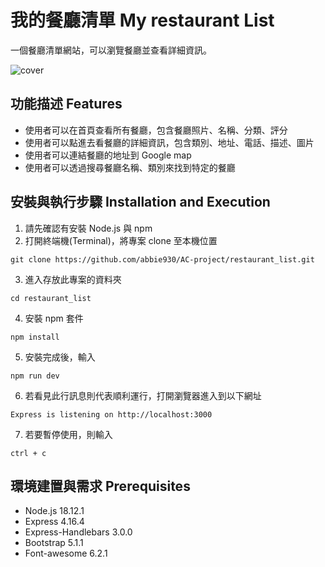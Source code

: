 # 我的餐廳清單 My restaurant List
一個餐廳清單網站，可以瀏覽餐廳並查看詳細資訊。

![cover](/public/image/cover_restaurant_list.png)



## 功能描述 Features

* 使用者可以在首頁查看所有餐廳，包含餐廳照片、名稱、分類、評分
* 使用者可以點進去看餐廳的詳細資訊，包含類別、地址、電話、描述、圖片
* 使用者可以連結餐廳的地址到 Google map
* 使用者可以透過搜尋餐廳名稱、類別來找到特定的餐廳

## 安裝與執行步驟 Installation and Execution
1. 請先確認有安裝 Node.js 與 npm
2. 打開終端機(Terminal)，將專案 clone 至本機位置

```
git clone https://github.com/abbie930/AC-project/restaurant_list.git
```
3. 進入存放此專案的資料夾

```
cd restaurant_list
```
4. 安裝 npm 套件

```
npm install
```
5. 安裝完成後，輸入

```
npm run dev
```
6. 若看見此行訊息則代表順利運行，打開瀏覽器進入到以下網址

```
Express is listening on http://localhost:3000
```
7. 若要暫停使用，則輸入

```
ctrl + c
```


## 環境建置與需求 Prerequisites

* Node.js 18.12.1
* Express 4.16.4
* Express-Handlebars 3.0.0
* Bootstrap 5.1.1
* Font-awesome 6.2.1

